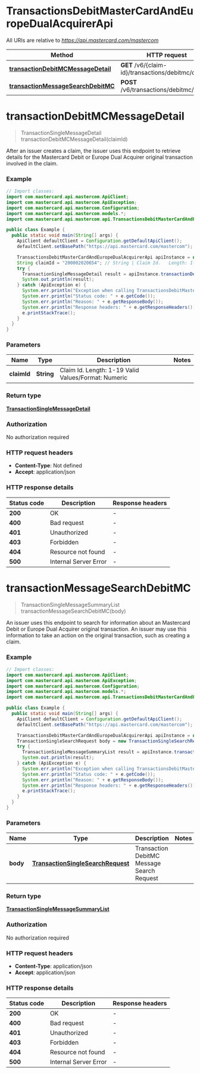 # TransactionsDebitMasterCardAndEuropeDualAcquirerApi

All URIs are relative to *https://api.mastercard.com/mastercom*

Method | HTTP request | Description
------------- | ------------- | -------------
[**transactionDebitMCMessageDetail**](TransactionsDebitMasterCardAndEuropeDualAcquirerApi.md#transactionDebitMCMessageDetail) | **GET** /v6/{claim-id}/transactions/debitmc/detail | 
[**transactionMessageSearchDebitMC**](TransactionsDebitMasterCardAndEuropeDualAcquirerApi.md#transactionMessageSearchDebitMC) | **POST** /v6/transactions/debitmc/search | 


<a name="transactionDebitMCMessageDetail"></a>
# **transactionDebitMCMessageDetail**
> TransactionSingleMessageDetail transactionDebitMCMessageDetail(claimId)



After an issuer creates a claim, the issuer uses this endpoint to retrieve details for the Mastercard Debit or Europe Dual Acquirer original transaction involved in the claim.

### Example
```java
// Import classes:
import com.mastercard.api.mastercom.ApiClient;
import com.mastercard.api.mastercom.ApiException;
import com.mastercard.api.mastercom.Configuration;
import com.mastercard.api.mastercom.models.*;
import com.mastercard.api.mastercom.api.TransactionsDebitMasterCardAndEuropeDualAcquirerApi;

public class Example {
  public static void main(String[] args) {
    ApiClient defaultClient = Configuration.getDefaultApiClient();
    defaultClient.setBasePath("https://api.mastercard.com/mastercom");

    TransactionsDebitMasterCardAndEuropeDualAcquirerApi apiInstance = new TransactionsDebitMasterCardAndEuropeDualAcquirerApi(defaultClient);
    String claimId = "200002020654"; // String | Claim Id.   Length: 1-19   Valid Values/Format: Numeric
    try {
      TransactionSingleMessageDetail result = apiInstance.transactionDebitMCMessageDetail(claimId);
      System.out.println(result);
    } catch (ApiException e) {
      System.err.println("Exception when calling TransactionsDebitMasterCardAndEuropeDualAcquirerApi#transactionDebitMCMessageDetail");
      System.err.println("Status code: " + e.getCode());
      System.err.println("Reason: " + e.getResponseBody());
      System.err.println("Response headers: " + e.getResponseHeaders());
      e.printStackTrace();
    }
  }
}
```

### Parameters

Name | Type | Description  | Notes
------------- | ------------- | ------------- | -------------
 **claimId** | **String**| Claim Id.   Length: 1-19   Valid Values/Format: Numeric |

### Return type

[**TransactionSingleMessageDetail**](TransactionSingleMessageDetail.md)

### Authorization

No authorization required

### HTTP request headers

 - **Content-Type**: Not defined
 - **Accept**: application/json

### HTTP response details
| Status code | Description | Response headers |
|-------------|-------------|------------------|
**200** | OK |  -  |
**400** | Bad request |  -  |
**401** | Unauthorized |  -  |
**403** | Forbidden |  -  |
**404** | Resource not found |  -  |
**500** | Internal Server Error |  -  |

<a name="transactionMessageSearchDebitMC"></a>
# **transactionMessageSearchDebitMC**
> TransactionSingleMessageSummaryList transactionMessageSearchDebitMC(body)



An issuer uses this endpoint to search for information about an Mastercard Debit or Europe Dual Acquirer original transaction. An issuer may use this information to take an action on the original transaction, such as creating a claim.

### Example
```java
// Import classes:
import com.mastercard.api.mastercom.ApiClient;
import com.mastercard.api.mastercom.ApiException;
import com.mastercard.api.mastercom.Configuration;
import com.mastercard.api.mastercom.models.*;
import com.mastercard.api.mastercom.api.TransactionsDebitMasterCardAndEuropeDualAcquirerApi;

public class Example {
  public static void main(String[] args) {
    ApiClient defaultClient = Configuration.getDefaultApiClient();
    defaultClient.setBasePath("https://api.mastercard.com/mastercom");

    TransactionsDebitMasterCardAndEuropeDualAcquirerApi apiInstance = new TransactionsDebitMasterCardAndEuropeDualAcquirerApi(defaultClient);
    TransactionSingleSearchRequest body = new TransactionSingleSearchRequest(); // TransactionSingleSearchRequest | Transaction DebitMC Message Search Request
    try {
      TransactionSingleMessageSummaryList result = apiInstance.transactionMessageSearchDebitMC(body);
      System.out.println(result);
    } catch (ApiException e) {
      System.err.println("Exception when calling TransactionsDebitMasterCardAndEuropeDualAcquirerApi#transactionMessageSearchDebitMC");
      System.err.println("Status code: " + e.getCode());
      System.err.println("Reason: " + e.getResponseBody());
      System.err.println("Response headers: " + e.getResponseHeaders());
      e.printStackTrace();
    }
  }
}
```

### Parameters

Name | Type | Description  | Notes
------------- | ------------- | ------------- | -------------
 **body** | [**TransactionSingleSearchRequest**](TransactionSingleSearchRequest.md)| Transaction DebitMC Message Search Request |

### Return type

[**TransactionSingleMessageSummaryList**](TransactionSingleMessageSummaryList.md)

### Authorization

No authorization required

### HTTP request headers

 - **Content-Type**: application/json
 - **Accept**: application/json

### HTTP response details
| Status code | Description | Response headers |
|-------------|-------------|------------------|
**200** | OK |  -  |
**400** | Bad request |  -  |
**401** | Unauthorized |  -  |
**403** | Forbidden |  -  |
**404** | Resource not found |  -  |
**500** | Internal Server Error |  -  |

